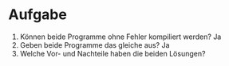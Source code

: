 # Aufgabe

1. Können beide Programme ohne Fehler kompiliert werden?
	Ja
2. Geben beide Programme das gleiche aus?
	Ja
3. Welche Vor- und Nachteile haben die beiden Lösungen?
	
